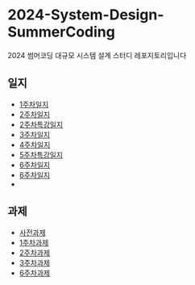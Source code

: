 # 2024-System-Design-SummerCoding
2024 썸머코딩 대규모 시스템 설계 스터디 레포지토리입니다

## 일지
- [1주차일지](https://github.com/LandvibeDev/2024-System-Design-SummerCoding/blob/main/study_log/week01.md)
- [2주차일지](https://github.com/LandvibeDev/2024-System-Design-SummerCoding/blob/main/study_log/week02.md)
- [2주차특강일지](https://github.com/LandvibeDev/2024-System-Design-SummerCoding/blob/main/study_log/week02_lab.md)
- [3주차일지](https://github.com/LandvibeDev/2024-System-Design-SummerCoding/blob/main/study_log/week03.md)
- [4주차일지](https://github.com/LandvibeDev/2024-System-Design-SummerCoding/blob/main/study_log/week04.md)
- [5주차특강일지](https://github.com/LandvibeDev/2024-System-Design-SummerCoding/blob/main/study_log/week05_lab.md)
- [6주차일지](https://github.com/LandvibeDev/2024-System-Design-SummerCoding/blob/main/study_log/week06.md)
- [6주차일지](https://github.com/LandvibeDev/2024-System-Design-SummerCoding/blob/main/study_log/week08.md)
- 
## 과제
- [사전과제](https://github.com/LandvibeDev/2024-System-Design-SummerCoding/blob/main/assignment/week00.md)
- [1주차과제](https://github.com/LandvibeDev/2024-System-Design-SummerCoding/blob/main/assignment/week01.md)
- [2주차과제](https://github.com/LandvibeDev/2024-System-Design-SummerCoding/blob/main/assignment/week02.md)
- [3주차과제](https://github.com/LandvibeDev/2024-System-Design-SummerCoding/blob/main/assignment/week03.md)
- [6주차과제](https://github.com/LandvibeDev/2024-System-Design-SummerCoding/blob/main/assignment/week06.md)
